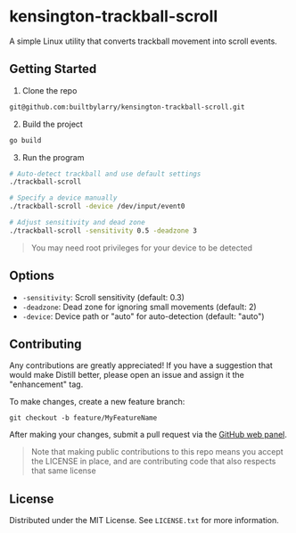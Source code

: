 # kensington-trackball-scroll

A simple Linux utility that converts trackball movement into scroll events.

## Getting Started

1. Clone the repo

```bash
git@github.com:builtbylarry/kensington-trackball-scroll.git
```

2. Build the project

```bash
go build
```

3. Run the program

```bash
# Auto-detect trackball and use default settings
./trackball-scroll

# Specify a device manually
./trackball-scroll -device /dev/input/event0

# Adjust sensitivity and dead zone
./trackball-scroll -sensitivity 0.5 -deadzone 3
```

> You may need root privileges for your device to be detected

## Options

- `-sensitivity`: Scroll sensitivity (default: 0.3)
- `-deadzone`: Dead zone for ignoring small movements (default: 2)
- `-device`: Device path or "auto" for auto-detection (default: "auto")

## Contributing

Any contributions are greatly appreciated!
If you have a suggestion that would make Distill better, please open an issue and assign it the "enhancement" tag.

To make changes, create a new feature branch:

`git checkout -b feature/MyFeatureName`

After making your changes, submit a pull request via the [GitHub web panel](https://github.com/builtbylarry/kensington-trackball-scroll/compare).

> Note that making public contributions to this repo means you accept the LICENSE in place, and are contributing code that also respects that same license

## License

Distributed under the MIT License. See `LICENSE.txt` for more information.
